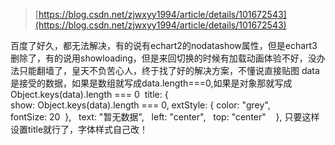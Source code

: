 > [https://blog.csdn.net/zjwxyy1994/article/details/101672543](https://blog.csdn.net/zjwxyy1994/article/details/101672543)

百度了好久，都无法解决，有的说有echart2的nodatashow属性，但是echart3删除了，有的说用showloading，但是来回切换的时候有加载动画体验不好，没办法只能翻墙了，皇天不负苦心人，终于找了好的解决方案，不懂说直接贴图
data是接受的数据，如果是数组就写成data.length===0,如果是对象那就写成Object.keys(data).length === 0
 title: {
show: Object.keys(data).length === 0,
extStyle: {
color: "grey",
  fontSize: 20
 },
  text: "暂无数据",
  left: "center",
  top: "center"
   },
只要这样设置title就行了，字体样式自己改！
